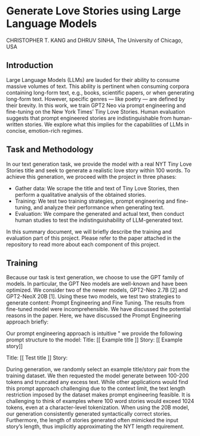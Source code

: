 # Generate Love Stories using Large Language Models

CHRISTOPHER T. KANG and DHRUV SINHA, The University of Chicago, USA

## Introduction

Large Language Models (LLMs) are lauded for their ability to consume massive volumes of text. This ability is pertinent when
consuming corpora containing long-form text, e.g., books, scientific papers, or when generating long-form text. However, specific
genres — like poetry — are defined by their brevity. In this work, we train GPT2 Neo via prompt engineering and fine-tuning on the New
York Times’ Tiny Love Stories. Human evaluation suggests that prompt engineered stories are indistinguishable from human-written
stories. We explore what this implies for the capabilities of LLMs in concise, emotion-rich regimes. 

## Task and Methodology

In our text generation task, we provide the model with a real NYT Tiny Love Stories title and seek to generate a realistic
love story within 100 words. To achieve this generation, we proceed with the project in three phases:

* Gather data: We scrape the title and text of Tiny Love Stories, then perform a qualitative analysis of the
obtained stories.
* Training: We test two training strategies, prompt engineering and fine-tuning, and analyze their performance
when generating text.
* Evaluation: We compare the generated and actual text, then conduct human studies to test the indistinguishability of LLM-generated text.

In this summary document, we will briefly describe the training and evaluation part of this project. Please refer to the paper attached in the repository to read more about each component of this project. 

## Training
Because our task is text generation, we choose to use the GPT family of models. In particular, the GPT Neo models are
well-known and have been optimized. We consider two of the newer models, GPT2-Neo 2.7B [2] and GPT2-NeoX 20B
[1]. Using these two models, we test two strategies to generate content: Prompt Engineering and Fine Tuning. The results from fine-tuned model were incomprehensible. We have discussed the potential reasons in the paper. Here, we have discussed the Prompt Engineering approach briefly:

Our prompt engineering approach is intuitive " we provide the following prompt structure to the model:
Title: [[ Example title ]]
Story: [[ Example story]]

Title: [[ Test title ]]
Story:

During generation, we randomly select an example title/story pair from the training dataset. We then requested the
model generate between 100-200 tokens and truncated any excess text.
While other applications would find this prompt approach challenging due to the context limit, the text length
restriction imposed by the dataset makes prompt engineering feasible. It is challenging to think of examples where 100
word stories would exceed 1024 tokens, even at a character-level tokenization.
When using the 20B model, our generation consistently generated syntactically correct stories. Furthermore, the
length of stories generated often mimicked the input story’s length, thus implicitly approximating the NYT length
requirement.




